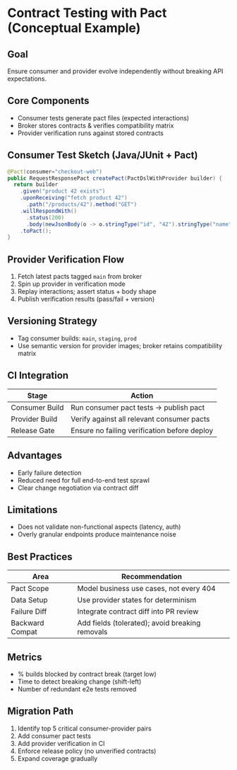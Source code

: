 # Contract Testing with Pact (Conceptual Example)

## Goal
Ensure consumer and provider evolve independently without breaking API expectations.

## Core Components
- Consumer tests generate pact files (expected interactions)
- Broker stores contracts & verifies compatibility matrix
- Provider verification runs against stored contracts

## Consumer Test Sketch (Java/JUnit + Pact)
```java
@Pact(consumer="checkout-web")
public RequestResponsePact createPact(PactDslWithProvider builder) {
  return builder
    .given("product 42 exists")
    .uponReceiving("fetch product 42")
      .path("/products/42").method("GET")
    .willRespondWith()
      .status(200)
      .body(newJsonBody(o -> o.stringType("id", "42").stringType("name", "Widget")))
    .toPact();
}
```

## Provider Verification Flow
1. Fetch latest pacts tagged `main` from broker
2. Spin up provider in verification mode
3. Replay interactions; assert status + body shape
4. Publish verification results (pass/fail + version)

## Versioning Strategy
- Tag consumer builds: `main`, `staging`, `prod`
- Use semantic version for provider images; broker retains compatibility matrix

## CI Integration
| Stage | Action |
|-------|--------|
| Consumer Build | Run consumer pact tests -> publish pact |
| Provider Build | Verify against all relevant consumer pacts |
| Release Gate | Ensure no failing verification before deploy |

## Advantages
- Early failure detection
- Reduced need for full end-to-end test sprawl
- Clear change negotiation via contract diff

## Limitations
- Does not validate non-functional aspects (latency, auth)
- Overly granular endpoints produce maintenance noise

## Best Practices
| Area | Recommendation |
|------|----------------|
| Pact Scope | Model business use cases, not every 404 |
| Data Setup | Use provider states for determinism |
| Failure Diff | Integrate contract diff into PR review |
| Backward Compat | Add fields (tolerated); avoid breaking removals |

## Metrics
- % builds blocked by contract break (target low)
- Time to detect breaking change (shift-left)
- Number of redundant e2e tests removed

## Migration Path
1. Identify top 5 critical consumer-provider pairs
2. Add consumer pact tests
3. Add provider verification in CI
4. Enforce release policy (no unverified contracts)
5. Expand coverage gradually
